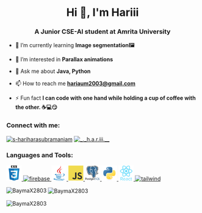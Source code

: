 <h1 align="center">Hi 👋, I'm Hariii</h1>
<h3 align="center">A Junior CSE-AI student at Amrita University</h3>

- 🌱 I’m currently learning **Image segmentation🖼️**

- 🤩 I’m interested in **Parallax animations**

- 💬 Ask me about **Java, Python**

- 📫 How to reach me **hariaum2003@gmail.com**

- ⚡ Fun fact **I can code with one hand while holding a cup of coffee with the other. ☕💻😏**

<h3 align="left">Connect with me:</h3>
<p align="left">
<a href="https://linkedin.com/in/s-hariharasubramaniam" target="blank"><img align="center" src="https://raw.githubusercontent.com/rahuldkjain/github-profile-readme-generator/master/src/images/icons/Social/linked-in-alt.svg" alt="s-hariharasubramaniam" height="30" width="40" /></a>
<a href="https://instagram.com/_._h.a.r.iii.__" target="blank"><img align="center" src="https://raw.githubusercontent.com/rahuldkjain/github-profile-readme-generator/master/src/images/icons/Social/instagram.svg" alt="_._h.a.r.iii.__" height="30" width="40" /></a>
</p>

<h3 align="left">Languages and Tools:</h3>
<p align="left"> <a href="https://www.w3schools.com/css/" target="_blank" rel="noreferrer"> <img src="https://raw.githubusercontent.com/devicons/devicon/master/icons/css3/css3-original-wordmark.svg" alt="css3" width="40" height="40"/> </a> <a href="https://www.electronjs.org" target="_blank" rel="noreferrer"> <img src="https://www.vectorlogo.zone/logos/firebase/firebase-icon.svg" alt="firebase" width="40" height="40"/> </a> <a href="https://git-scm.com/" target="_blank" rel="noreferrer"> <img src="https://raw.githubusercontent.com/devicons/devicon/master/icons/java/java-original.svg" alt="java" width="40" height="40"/> </a> <a href="https://developer.mozilla.org/en-US/docs/Web/JavaScript" target="_blank" rel="noreferrer"> <img src="https://raw.githubusercontent.com/devicons/devicon/master/icons/javascript/javascript-original.svg" alt="javascript" width="40" height="40"/> </a> <a href="https://www.postgresql.org" target="_blank" rel="noreferrer"> <img src="https://raw.githubusercontent.com/devicons/devicon/master/icons/postgresql/postgresql-original-wordmark.svg" alt="postgresql" width="40" height="40"/> </a> <a href="https://www.python.org" target="_blank" rel="noreferrer"> <img src="https://raw.githubusercontent.com/devicons/devicon/master/icons/python/python-original.svg" alt="python" width="40" height="40"/> </a> <a href="https://reactjs.org/" target="_blank" rel="noreferrer"> <img src="https://raw.githubusercontent.com/devicons/devicon/master/icons/react/react-original-wordmark.svg" alt="react" width="40" height="40"/> </a> <a href="https://tailwindcss.com/" target="_blank" rel="noreferrer"> <img src="https://www.vectorlogo.zone/logos/tailwindcss/tailwindcss-icon.svg" alt="tailwind" width="40" height="40"/> </a> </p>


<p><img align="left" src="https://github-readme-stats.vercel.app/api/top-langs?username=BaymaX2803&show_icons=true&locale=en&layout=compact" alt="BaymaX2803" /></p>

<p>&nbsp;<img align="center" src="https://github-readme-stats.vercel.app/api?username=BaymaX2803&show_icons=true&locale=en" alt="BaymaX2803" /></p>

<p><img align="center" src="https://github-readme-streak-stats.herokuapp.com/?user=BaymaX2803&" alt="BaymaX2803" /></p>
